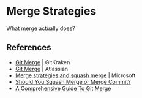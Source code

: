 # Merge Strategies

What merge actually does?

## References

* [Git Merge](https://www.gitkraken.com/learn/git/git-merge) | GitKraken
* [Git Merge](https://www.atlassian.com/git/tutorials/using-branches/git-merge) | Atlassian
* [Merge strategies and squash merge](https://learn.microsoft.com/en-us/azure/devops/repos/git/merging-with-squash?view=azure-devops) | Microsoft
* [Should You Squash Merge or Merge Commit?](https://www.lloydatkinson.net/posts/2022/should-you-squash-merge-or-merge-commit/)
* [A Comprehensive Guide To Git Merge](https://initialcommit.com/blog/git-merge)
